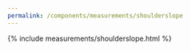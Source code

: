 ```yaml
---
permalink: /components/measurements/shoulderslope
---
```

{% include measurements/shoulderslope.html %}

